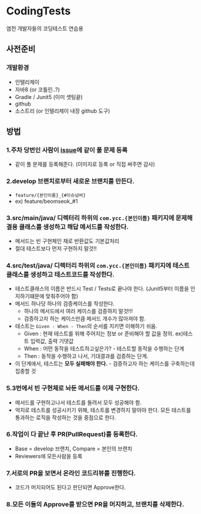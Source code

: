 # CodingTests
염천 개발자들의 코딩테스트 연습용

## 사전준비
### 개발환경
* 인텔리제이
* 자바8 (or 코틀린..?)
* Gradle / Junit5 (이미 셋팅끝)
* github
* 소스트리 (or 인텔리제이 내장 github 도구)


## 방법
### 1.주차 당번인 사람이 [issue](https://github.com/ycc-developers/CodingTests/issues)에 같이 풀 문제 등록
* 같이 풀 문제를 등록해준다. (이미지로 등록 or 직접 써주면 감사)

### 2.develop 브랜치로부터 새로운 브랜치를 만든다.
* `feature/{본인이름}_{#이슈넘버}`
* ex) feature/beomseok_#1

### 3.src/main/java/ 디렉터리 하위의 `com.ycc.{본인이름}` 패키지에 문제해결용 클래스를 생성하고 해답 메서드를 작성한다.
* 메서드는 빈 구현체인 채로 반환값도 기본값처리
* 절대 테스트보다 먼저 구현하지 말것!!

### 4.src/test/java/ 디렉터리 하위의 `com.ycc.{본인이름}` 패키지에 테스트 클래스를 생성하고 테스트코드를 작성한다.
* 테스트클래스의 이름은 반드시 Test / Tests로 끝나야 한다. (Junit5부터 이름을 인지하기떄문에 맞춰주어야 함)
* 메서드 하나당 하나의 검증케이스를 작성한다.
  * 하나의 메서드에서 여러 케이스를 검증하지 말것!!!
  * 검증하고자 하는 케이스만큼 메서드 개수가 많아져야 함.
* 테스트는 `Given - When - Then`의 순서를 지키면 이해하기 쉬움.
  * Given : 현재 테스트를 위해 주어지는 정보 or 준비해야 할 값을 정의. ex)테스트 입력값, 출력 기댓값
  * When : 어떤 동작을 테스트하고싶은가? - 테스트할 동작을 수행하는 단계
  * Then : 동작을 수행하고 나서, 기대결과를 검증하는 단계.
* 이 단계에서, 테스트는 **모두 실패해야 한다.** - 검증하고자 하는 케이스를 구축하는데 집중할 것

### 5.3번에서 빈 구현체로 놔둔 메서드를 이제 구현한다.
* 메서드를 구현하고나서 테스트를 돌려서 모두 성공해야 함.
* 억지로 테스트를 성공시키기 위해, 테스트를 변경하지 말아야 한다. 모든 테스트를 통과하는 로직을 작성하는 것을 중점으로 한다.

### 6.작업이 다 끝난 후 PR(PullRequest)를 등록한다.
* Base = develop 브랜치, Compare = 본인의 브랜치
* Reviewers에 모든사람을 등록

### 7.서로의 PR을 보면서 온라인 코드리뷰를 진행한다.
* 코드가 머지되어도 된다고 판단되면 Approve한다.

### 8.모든 이들의 Approve를 받으면 PR을 머지하고, 브랜치를 삭제한다.